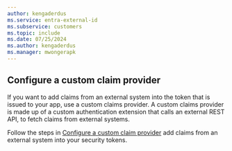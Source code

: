 ```yaml
---
author: kengaderdus
ms.service: entra-external-id
ms.subservice: customers
ms.topic: include
ms.date: 07/25/2024
ms.author: kengaderdus
ms.manager: mwongerapk
---
```


## Configure a custom claim provider

If you want to add claims from an external system into the token that is issued to your app, use a custom claims provider. A custom claims provider is made up of a custom authentication extension that calls an external REST API, to fetch claims from external systems. 

Follow the steps in [Configure a custom claim provider](/entra/identity-platform/custom-extension-tokenissuancestart-configuration?toc=/entra/external-id/toc.json&bc=/entra/external-id/breadcrumb/toc.json) add claims from an external system into your security tokens.